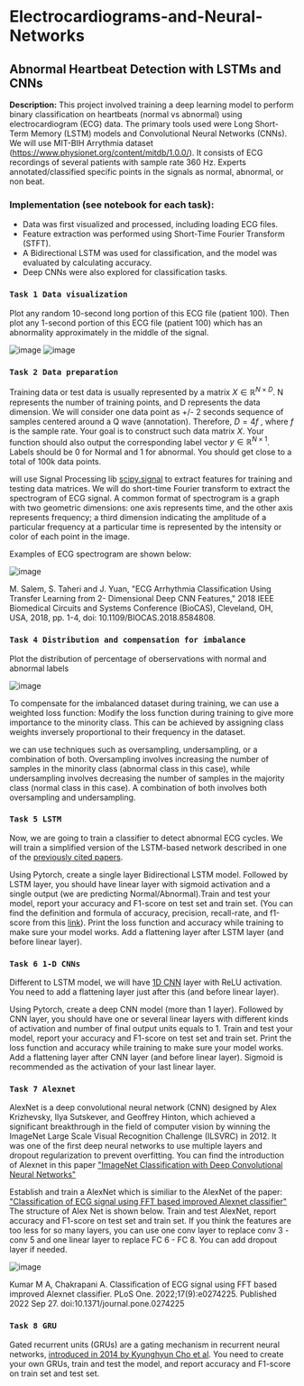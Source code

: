 # Electrocardiograms-and-Neural-Networks 

## Abnormal Heartbeat Detection with LSTMs and CNNs

**Description:** This project involved training a deep learning model to perform binary classification on heartbeats (normal vs abnormal) using electrocardiogram (ECG) data. The primary tools used were Long Short-Term Memory (LSTM) models and Convolutional Neural Networks (CNNs). 
We will use MIT-BIH Arrythmia dataset (https://www.physionet.org/content/mitdb/1.0.0/).
It consists of ECG recordings of several patients with sample rate 360 Hz. Experts annotated/classified specific points in the signals as normal, abnormal, or non beat.

### Implementation (see notebook for each task):
* Data was first visualized and processed, including loading ECG files.
* Feature extraction was performed using Short-Time Fourier Transform (STFT).
* A Bidirectional LSTM was used for classification, and the model was evaluated by calculating accuracy.
* Deep CNNs were also explored for classification tasks.  

### **`Task 1 Data visualization`** 

Plot any random 10-second long portion of this ECG file (patient 100). Then plot any 1-second portion of this ECG file (patient 100) which has an abnormality approximately in the middle of the signal.  

![image](https://github.com/travislatchman/Electrocardiograms-and-Neural-Networks/assets/32372013/637e819f-1fa8-4a19-97a5-961a14be18e4)
![image](https://github.com/travislatchman/Electrocardiograms-and-Neural-Networks/assets/32372013/6657da5d-542d-4782-a23c-55bab75d17e3)

### **`Task 2 Data preparation`** 
Training data or test data is usually represented by a matrix $X \in \mathbb{R}^{N\times D}$. N represents the number of training points, and D represents the data dimension. We will consider one data point as +/- 2 seconds sequence of samples centered around a Q wave (annotation). Therefore, $D = 4f$ , where $f$ is the sample rate. Your goal is to construct such data matrix $X$. Your function should also output the corresponding label vector $y \in \mathbb{R}^{N\times 1}$. Labels should be 0 for Normal and 1 for abnormal. You should get close to a total of 100k data points.


will use Signal Processing lib [scipy.signal](https://docs.scipy.org/doc/scipy/reference/signal.html) to extract features for training and testing data matrices. We will do short-time Fourier transform to extract the spectrogram of ECG signal. A common format of spectrogram is a graph with two geometric dimensions: one axis represents time, and the other axis represents frequency; a third dimension indicating the amplitude of a particular frequency at a particular time is represented by the intensity or color of each point in the image.

Examples of ECG spectrogram are shown below:

![image](https://github.com/travislatchman/Electrocardiograms-and-Neural-Networks/assets/32372013/e7ed5fa9-30a5-43ac-ba3a-f42da51d4d6d)

M. Salem, S. Taheri and J. Yuan, "ECG Arrhythmia Classification Using Transfer Learning from 2- Dimensional Deep CNN Features," 2018 IEEE Biomedical Circuits and Systems Conference (BioCAS), Cleveland, OH, USA, 2018, pp. 1-4, doi: 10.1109/BIOCAS.2018.8584808.

### **`Task 4 Distribution and compensation for imbalance`** 
Plot the distribution of percentage of oberservations with normal and abnormal labels

![image](https://github.com/travislatchman/Electrocardiograms-and-Neural-Networks/assets/32372013/1effa0ee-1a96-467c-b4f3-3f86eef31fe4)

To compensate for the imbalanced dataset during training, we can use a weighted loss function: Modify the loss function during training to give more importance to the minority class. This can be achieved by assigning class weights inversely proportional to their frequency in the dataset.

we can use techniques such as oversampling, undersampling, or a combination of both. Oversampling involves increasing the number of samples in the minority class (abnormal class in this case), while undersampling involves decreasing the number of samples in the majority class (normal class in this case). A combination of both involves both oversampling and undersampling.

### **`Task 5 LSTM`** 
Now, we are going to train a classifier to detect abnormal ECG cycles. We will train a simplified version of the LSTM-based network described in one of the [previously cited papers](https://www.sciencedirect.com/science/article/pii/S0010482518300738?casa_token=qrJ6hAf9tkYAAAAA:7uXqrKY5WqUM6Mjc_qg7wJ4R6QA02BGFXP0o_pOKN09yB8JIXb7067JZWY88rZc8M1G6gkkA).

Using Pytorch, create a single layer Bidirectional LSTM model. Followed by LSTM layer, you should have linear layer with sigmoid activation and a single output (we are predicting Normal/Abnormal).Train and test your model, report your accuracy and F1-score on test set and train set. (You can find the definition and formula of accuracy, precision, recall-rate, and f1-score from this [link](https://towardsdatascience.com/the-f1-score-bec2bbc38aa6)). Print the loss function and accuracy while training to make sure your model works. Add a flattening layer after LSTM layer (and before linear layer).

### **`Task 6 1-D CNNs`** 
Different to LSTM model, we will have [1D CNN](https://pytorch.org/docs/stable/generated/torch.nn.Conv1d.html) layer with ReLU activation. You need to add a flattening layer just after this (and before linear layer).

Using Pytorch, create a deep CNN model (more than 1 layer). Followed by CNN layer, you should have one or several linear layers with different kinds of activation and number of final output units equals to 1. Train and test your model, report your accuracy and F1-score on test set and train set. Print the loss function and accuracy while training to make sure your model works. Add a flattening layer after CNN layer (and before linear layer). Sigmoid is recommended as the activation of your last linear layer.

### **`Task 7 Alexnet`** 
AlexNet is a deep convolutional neural network (CNN) designed by Alex Krizhevsky, Ilya Sutskever, and Geoffrey Hinton, which achieved a significant breakthrough in the field of computer vision by winning the ImageNet Large Scale Visual Recognition Challenge (ILSVRC) in 2012. It was one of the first deep neural networks to use multiple layers and dropout regularization to prevent overfitting. You can find the introduction of Alexnet in this paper ["ImageNet Classification with Deep Convolutional
Neural Networks"](https://papers.nips.cc/paper/2012/file/c399862d3b9d6b76c8436e924a68c45b-Paper.pdf)

Establish and train a AlexNet which is similiar to the AlexNet of the paper: ["Classification of ECG signal using FFT based improved Alexnet classifier"](https://www.ncbi.nlm.nih.gov/pmc/articles/PMC9514660/) The structure of Alex Net is shown below. Train and test AlexNet, report accuracy and F1-score on test set and train set. If you think the features are too less for so many layers, you can use one conv layer to replace conv 3 - conv 5 and one linear layer to replace FC 6 - FC 8. You can add dropout layer if needed.

![image](https://github.com/travislatchman/Electrocardiograms-and-Neural-Networks/assets/32372013/fdcc4d0b-bda1-47b2-8e76-dba82d56b4ef)

Kumar M A, Chakrapani A. Classification of ECG signal using FFT based improved Alexnet classifier. PLoS One. 2022;17(9):e0274225. Published 2022 Sep 27. doi:10.1371/journal.pone.0274225

### **`Task 8 GRU`** 
Gated recurrent units (GRUs) are a gating mechanism in recurrent neural networks, [introduced in 2014 by Kyunghyun Cho et al](https://arxiv.org/abs/1409.1259). You need to create your own GRUs, train and test the model, and report accuracy and F1-score on train set and test set.
